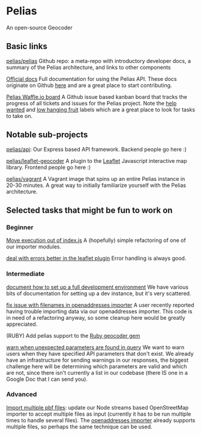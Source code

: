 # Pelias

An open-source Geocoder

## Basic links

[pelias/pelias](https://github.com/pelias/pelias) Github repo: a meta-repo with introductory
developer docs, a summary of the Pelias architecture, and links to other components

[Official docs](https://mapzen.com/documentation/search/) Full documentation for using the Pelias
API. These docs originate on Github [here](https://github.com/pelias/pelias-doc) and are a great
place to start contributing.

[Pelias Waffle.io board](https://waffle.io/pelias/pelias) A Github issue based kanban board that
tracks the progress of all tickets and issues for the Pelias project. Note the [help
wanted](https://waffle.io/pelias/pelias?label=help%20wanted) and [low hanging
fruit](https://waffle.io/pelias/pelias?label=low-hanging%20fruit) labels which are a great place to
look for tasks to take on.

## Notable sub-projects

[pelias/api](https://github.com/pelias/api): Our Express based API framework. Backend people go here
:)

[pelias/leaflet-geocoder](https://github.com/pelias/leaflet-geocoder) A plugin to the
[Leaflet](http://leafletjs.com/) Javascript interactive map library. Frontend people go here :)

[pelias/vagrant](https://github.com/pelias/vagrant) A Vagrant image that spins up an entire Pelias
instance in 20-30 minutes. A great way to initially familiarize yourself with the Pelias
architecture.

## Selected tasks that might be fun to work on

### Beginner

[Move execution out of index.js](https://github.com/pelias/openstreetmap/issues/37) A (hopefully)
simple refactoring of one of our importer modules.

[deal with errors better in the leaflet plugin](https://github.com/pelias/leaflet-geocoder/issues/38) Error handling is always good.

### Intermediate

[document how to set up a full development environment](https://github.com/pelias/pelias-doc/issues/55)
We have various bits of documentation for setting up a dev instance, but it's very scattered.

[fix issue with filenames in openaddresses importer](https://github.com/pelias/openaddresses/issues/23) A user recently reported having trouble
importing data via our openaddresses importer. This code is in need of a refactoring anyway, so some
cleanup here would be greatly appreciated.

(RUBY) Add pelias support to the [Ruby geocoder gem](https://github.com/alexreisner/geocoder)

[warn when unexpected parameters are found in query](https://github.com/pelias/api/issues/279) We
want to warn users when they have specified API parameters that don't exist. We already have an
infrastructure for sending warnings in our responses, the biggest challenge here will be determining
which parameters are valid and which are not, since there isn't currently a list in our codebase
(there IS one in a Google Doc that I can send you).

### Advanced

[Import multiple pbf files](https://github.com/pelias/openstreetmap/issues/55): update our Node
streams based OpenStreetMap importer to accept multiple files as input (currently it has to be run
multiple times to handle several files). The [openaddresses importer](https://github.com/pelias/openaddresses/)
already supports multiple files, so perhaps the same technique can be used.
